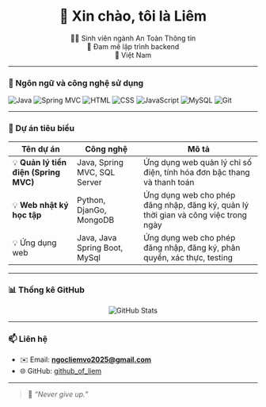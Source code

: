 <!-- Hồ sơ GitHub của Võ Ngọc Liêm -->

<h1 align="center">👋 Xin chào, tôi là Liêm</h1>
<p align="center">
  👨‍💻 Sinh viên ngành An Toàn Thông tin <br>
  🔌 Đam mê lập trình backend <br>
  📍 Việt Nam
</p>

---

### 🧰 Ngôn ngữ và công nghệ sử dụng

![Java](https://img.shields.io/badge/-Java-007396?style=flat&logo=java&logoColor=white)
![Spring MVC](https://img.shields.io/badge/-Spring%20MVC-6DB33F?style=flat&logo=spring&logoColor=white)
![HTML](https://img.shields.io/badge/-HTML-E34F26?style=flat&logo=html5&logoColor=white)
![CSS](https://img.shields.io/badge/-CSS-1572B6?style=flat&logo=css3)
![JavaScript](https://img.shields.io/badge/-JavaScript-F7DF1E?style=flat&logo=javascript&logoColor=black)
![MySQL](https://img.shields.io/badge/-MySQL-4479A1?style=flat&logo=mysql)
![Git](https://img.shields.io/badge/-Git-F05032?style=flat&logo=git)

---

### 🔧 Dự án tiêu biểu

| Tên dự án | Công nghệ | Mô tả |
|-----------|-----------|-------|
| 💡 **Quản lý tiền điện (Spring MVC)** | Java, Spring MVC, SQL Server | Ứng dụng web quản lý chỉ số điện, tính hóa đơn bậc thang và thanh toán |
| 💡 **Web nhật ký học tập** | Python, DjanGo, MongoDB | Ứng dụng web cho phép đăng nhập, đăng ký, quản lý thời gian và công việc trong ngày |
| 💡 Ứng dụng web  | Java, Java Spring Boot, MySql | Ứng dụng web cho phép đăng nhập, đăng ký, phân quyền, xác thực, testing |

---

### 📊 Thống kê GitHub

<p align="center">
  <img src="https://github-readme-stats.vercel.app/api?username=NgcLiem&show_icons=true&theme=radical" alt="GitHub Stats" />
</p>

---

### 📫 Liên hệ

- ✉️ Email: **ngocliemvo2025@gmail.com**
- 🌐 GitHub: [github_of_liem](https://github.com/NgcLiem)

---

> 📝 *“Never give up.”*
